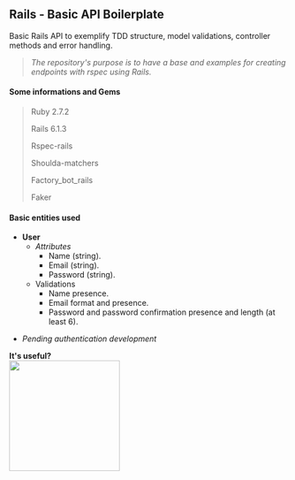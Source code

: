 ## Rails - Basic API Boilerplate

Basic Rails API to exemplify TDD structure, model validations, controller methods and error handling.

> *The repository's purpose is to have a base and examples for creating endpoints with rspec using Rails.*

#### Some informations and Gems

> Ruby 2.7.2
> 
> Rails 6.1.3
> 
> Rspec-rails
> 
> Shoulda-matchers
> 
> Factory_bot_rails
> 
> Faker

#### Basic entities used

- **User**
  - *Attributes*
    - Name (string).
    - Email (string).
    - Password (string).
  - Validations
    - Name presence.
    - Email format and presence.
    - Password and password confirmation presence and length (at least 6).

* *Pending authentication development*


<p> <strong>It's useful?<strong><br><img src="https://media0.giphy.com/media/3o6vXNLzXdW4sbFRGo/giphy.gif?cid=ecf05e47ou51ktvj373on6qb55zmtxqp45nvy96ps2vd5zey&rid=giphy.gif" width="200" heigth="200">
</p>
